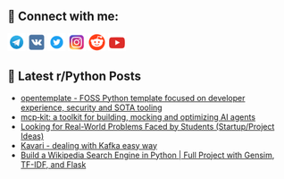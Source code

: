 ## 🔎 Connect with me:
[<img src="https://github.com/bullbesh/bullbesh/blob/main/images/Telegram.png" width="32" height="32" />](https://t.me/bullbesh)
[<img src="https://github.com/bullbesh/bullbesh/blob/main/images/VK.png" width="32" height="32" />](https://vk.com/bullbesh)
[<img src="https://github.com/bullbesh/bullbesh/blob/main/images/Twitter.png" width="32" height="32" />](https://twitter.com/bullbesh1)
[<img src="https://github.com/bullbesh/bullbesh/blob/main/images/Instagram.png" width="32" height="32" />](https://www.instagram.com/bullbesh)
[<img src="https://github.com/bullbesh/bullbesh/blob/main/images/Reddit.png" width="32" height="32" />](https://www.reddit.com/user/bullbesh)
[<img src="https://github.com/bullbesh/bullbesh/blob/main/images/YouTube.png" width="32" height="32" />](https://www.youtube.com/channel/UCtfjRs6uzgq5mfm8S06WTcg)

## 📕 Latest r/Python Posts
<!-- BLOG-POST-LIST:START -->
- [opentemplate - FOSS Python template focused on developer experience, security and SOTA tooling](https://www.reddit.com/r/Python/comments/1lelh8a/opentemplate_foss_python_template_focused_on/)
- [mcp‑kit: a toolkit for building, mocking and optimizing AI agents](https://www.reddit.com/r/Python/comments/1lei393/mcpkit_a_toolkit_for_building_mocking_and/)
- [Looking for Real-World Problems Faced by Students &lpar;Startup/Project Ideas&rpar;](https://www.reddit.com/r/Python/comments/1leg4uj/looking_for_realworld_problems_faced_by_students/)
- [Kavari - dealing with Kafka easy way](https://www.reddit.com/r/Python/comments/1lefnzf/kavari_dealing_with_kafka_easy_way/)
- [Build a Wikipedia Search Engine in Python | Full Project with Gensim, TF-IDF, and Flask](https://www.reddit.com/r/Python/comments/1lef3py/build_a_wikipedia_search_engine_in_python_full/)
<!-- BLOG-POST-LIST:END -->
